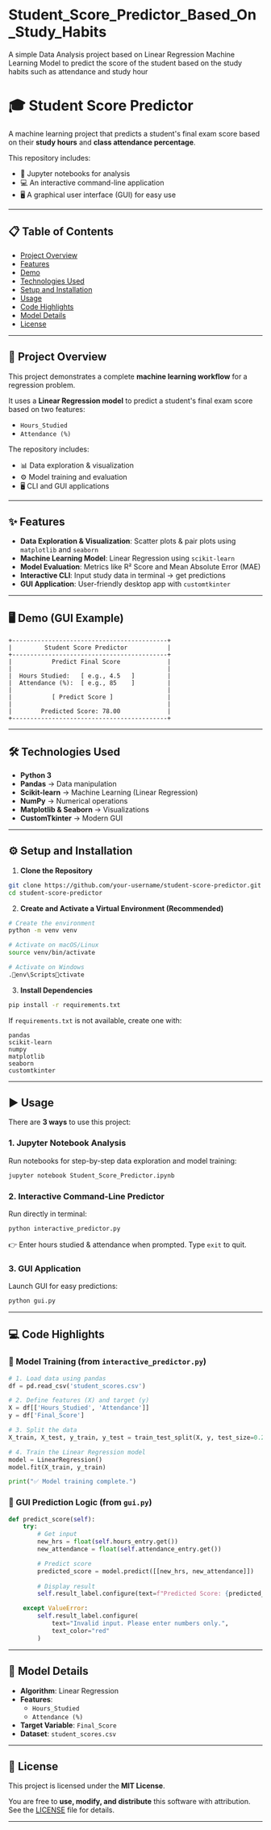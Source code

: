 # Student_Score_Predictor_Based_On_Study_Habits
A simple Data Analysis project based on Linear Regression Machine Learning Model to predict the score of the student based on the study habits such as attendance and study hour

# 🎓 Student Score Predictor  

A machine learning project that predicts a student's final exam score based on their **study hours** and **class attendance percentage**.  

This repository includes:  
- 📒 Jupyter notebooks for analysis  
- 💻 An interactive command-line application  
- 🖥️ A graphical user interface (GUI) for easy use  

---

## 📋 Table of Contents  
- [Project Overview](#-project-overview)  
- [Features](#-features)  
- [Demo](#-demo)  
- [Technologies Used](#-technologies-used)  
- [Setup and Installation](#️-setup-and-installation)  
- [Usage](#-usage)  
- [Code Highlights](#-code-highlights)  
- [Model Details](#-model-details)  
- [License](#-license)  

---

## 🚀 Project Overview  
This project demonstrates a complete **machine learning workflow** for a regression problem.  

It uses a **Linear Regression model** to predict a student's final exam score based on two features:  
- `Hours_Studied`  
- `Attendance (%)`  

The repository includes:  
- 📊 Data exploration & visualization  
- ⚙️ Model training and evaluation  
- 🖥️ CLI and GUI applications  

---

## ✨ Features  
- **Data Exploration & Visualization**: Scatter plots & pair plots using `matplotlib` and `seaborn`  
- **Machine Learning Model**: Linear Regression using `scikit-learn`  
- **Model Evaluation**: Metrics like R² Score and Mean Absolute Error (MAE)  
- **Interactive CLI**: Input study data in terminal → get predictions  
- **GUI Application**: User-friendly desktop app with `customtkinter`  

---

## 🖥️ Demo (GUI Example)  

```
+-------------------------------------------+
|         Student Score Predictor           |
+-------------------------------------------+
|           Predict Final Score             |
|                                           |
|  Hours Studied:   [ e.g., 4.5   ]         |
|  Attendance (%):  [ e.g., 85    ]         |
|                                           |
|           [ Predict Score ]               |
|                                           |
|        Predicted Score: 78.00             |
+-------------------------------------------+
```

---

## 🛠️ Technologies Used  
- **Python 3**  
- **Pandas** → Data manipulation  
- **Scikit-learn** → Machine Learning (Linear Regression)  
- **NumPy** → Numerical operations  
- **Matplotlib & Seaborn** → Visualizations  
- **CustomTkinter** → Modern GUI  

---

## ⚙️ Setup and Installation  

1. **Clone the Repository**  
```bash
git clone https://github.com/your-username/student-score-predictor.git
cd student-score-predictor
```

2. **Create and Activate a Virtual Environment (Recommended)**  
```bash
# Create the environment
python -m venv venv

# Activate on macOS/Linux
source venv/bin/activate

# Activate on Windows
.env\Scriptsctivate
```

3. **Install Dependencies**  
```bash
pip install -r requirements.txt
```

If `requirements.txt` is not available, create one with:  
```
pandas
scikit-learn
numpy
matplotlib
seaborn
customtkinter
```

---

## ▶️ Usage  

There are **3 ways** to use this project:  

### 1. Jupyter Notebook Analysis  
Run notebooks for step-by-step data exploration and model training:  
```bash
jupyter notebook Student_Score_Predictor.ipynb
```

### 2. Interactive Command-Line Predictor  
Run directly in terminal:  
```bash
python interactive_predictor.py
```
👉 Enter hours studied & attendance when prompted. Type `exit` to quit.  

### 3. GUI Application  
Launch GUI for easy predictions:  
```bash
python gui.py
```

---

## 💻 Code Highlights  

### 🔹 Model Training (from `interactive_predictor.py`)  
```python
# 1. Load data using pandas
df = pd.read_csv('student_scores.csv')

# 2. Define features (X) and target (y)
X = df[['Hours_Studied', 'Attendance']]
y = df['Final_Score']

# 3. Split the data
X_train, X_test, y_train, y_test = train_test_split(X, y, test_size=0.2, random_state=42)

# 4. Train the Linear Regression model
model = LinearRegression()
model.fit(X_train, y_train)

print("✅ Model training complete.")
```

### 🔹 GUI Prediction Logic (from `gui.py`)  
```python
def predict_score(self):
    try:
        # Get input
        new_hrs = float(self.hours_entry.get())
        new_attendance = float(self.attendance_entry.get())

        # Predict score
        predicted_score = model.predict([[new_hrs, new_attendance]])
        
        # Display result
        self.result_label.configure(text=f"Predicted Score: {predicted_score[0]:.2f}")

    except ValueError:
        self.result_label.configure(
            text="Invalid input. Please enter numbers only.", 
            text_color="red"
        )
```

---

## 🧠 Model Details  
- **Algorithm**: Linear Regression  
- **Features**:  
  - `Hours_Studied`  
  - `Attendance (%)`  
- **Target Variable**: `Final_Score`  
- **Dataset**: `student_scores.csv`  

---

## 📄 License  
This project is licensed under the **MIT License**.  

You are free to **use, modify, and distribute** this software with attribution.  
See the [LICENSE](LICENSE) file for details.  

---
